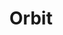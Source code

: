 ---
title:  Orbit
kunstenaar: Tjok Dessauvage
expositie:
tekoop: ja
prijs: 300
techniek: Terra sigillata gerookt
afmetingen: H 13 cm. – Doorsnede 11,5 cm.
lang: nl
---